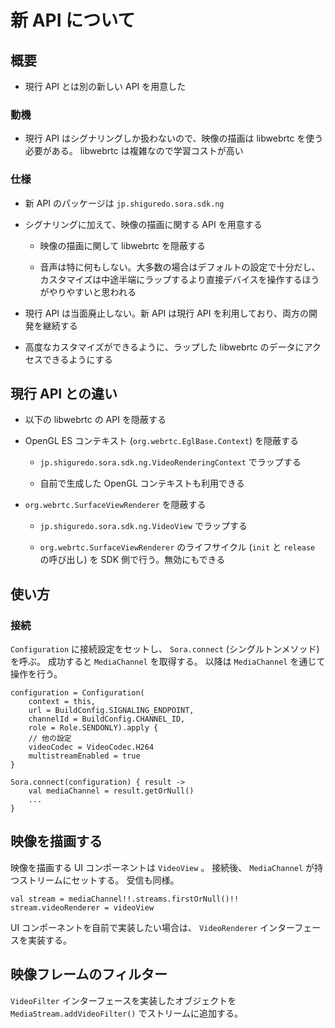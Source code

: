 # 新 API について

## 概要

- 現行 API とは別の新しい API を用意した

### 動機

- 現行 API はシグナリングしか扱わないので、映像の描画は libwebrtc を使う必要がある。 libwebrtc は複雑なので学習コストが高い

### 仕様

- 新 API のパッケージは ``jp.shiguredo.sora.sdk.ng`` 

- シグナリングに加えて、映像の描画に関する API を用意する

  - 映像の描画に関して libwebrtc を隠蔽する

  - 音声は特に何もしない。大多数の場合はデフォルトの設定で十分だし、カスタマイズは中途半端にラップするより直接デバイスを操作するほうがやりやすいと思われる

- 現行 API は当面廃止しない。新 API は現行 API を利用しており、両方の開発を継続する

- 高度なカスタマイズができるように、ラップした libwebrtc のデータにアクセスできるようにする

## 現行 API との違い

- 以下の libwebrtc の API を隠蔽する

- OpenGL ES コンテキスト (``org.webrtc.EglBase.Context``) を隠蔽する

  - ``jp.shiguredo.sora.sdk.ng.VideoRenderingContext`` でラップする

  - 自前で生成した OpenGL コンテキストも利用できる

- ``org.webrtc.SurfaceViewRenderer`` を隠蔽する

  - ``jp.shiguredo.sora.sdk.ng.VideoView`` でラップする

  - ``org.webrtc.SurfaceViewRenderer`` のライフサイクル (``init`` と ``release`` の呼び出し) を SDK 側で行う。無効にもできる


## 使い方

### 接続

``Configuration`` に接続設定をセットし、 ``Sora.connect`` (シングルトンメソッド) を呼ぶ。
成功すると ``MediaChannel`` を取得する。
以降は ``MediaChannel`` を通じて操作を行う。

```
configuration = Configuration(
    context = this,
    url = BuildConfig.SIGNALING_ENDPOINT,
    channelId = BuildConfig.CHANNEL_ID,
    role = Role.SENDONLY).apply {
    // 他の設定
    videoCodec = VideoCodec.H264
    multistreamEnabled = true
}

Sora.connect(configuration) { result ->
    val mediaChannel = result.getOrNull()
    ...
}
```

## 映像を描画する

映像を描画する UI コンポーネントは ``VideoView`` 。
接続後、 ``MediaChannel`` が持つストリームにセットする。
受信も同様。

```
val stream = mediaChannel!!.streams.firstOrNull()!!
stream.videoRenderer = videoView
```

UI コンポーネントを自前で実装したい場合は、 ``VideoRenderer`` インターフェースを実装する。

## 映像フレームのフィルター

``VideoFilter`` インターフェースを実装したオブジェクトを ``MediaStream.addVideoFilter()`` でストリームに追加する。


